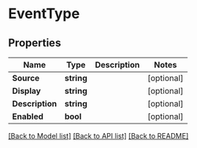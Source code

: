 # EventType

## Properties

Name | Type | Description | Notes
------------ | ------------- | ------------- | -------------
**Source** | **string** |  | [optional] 
**Display** | **string** |  | [optional] 
**Description** | **string** |  | [optional] 
**Enabled** | **bool** |  | [optional] 

[[Back to Model list]](../README.md#documentation-for-models) [[Back to API list]](../README.md#documentation-for-api-endpoints) [[Back to README]](../README.md)


